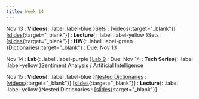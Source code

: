 ```yaml
---
title: Week 14
---
```


Nov 13
: **Videos**{: .label .label-blue }[Sets](https://edstem.org/us/courses/41289/lessons/71310)
  : \[[videos](https://www.youtube.com/playlist?list=PLWGqLlpet_GSZb8tV2DlRWqT7_ntcsBDp){:target="_blank"}\] \[[slides](https://docs.google.com/presentation/d/1Jo9gihNBcD4hvcLnPbjJ7hp-N-vbWMou54tTirwJXVM){:target="_blank"}\]
: **Lecture**{: .label .label-yellow }Sets
  : \[[slides](https://docs.google.com/presentation/d/1FQep0vbCsnb447owbrnC2u518uOXBnRMVxa7NPAKSIE){:target="_blank"}\]
: **HW**{: .label .label-green }[Dictionaries](){:target="_blank"}
  : Due: Nov 13

Nov 14
: **Lab**{: .label .label-purple }[Lab 9]()
  : Due: Nov 14
: **Tech Series**{: .label .label-yellow }Sentiment Analysis / Artificial Intelligence

Nov 15
: **Videos**{: .label .label-blue }[Nested Dictionaries]()
  : \[[videos](){:target="_blank"}\] \[[slides](){:target="_blank"}\]
: **Lecture**{: .label .label-yellow }Nested Dictionaries
  : \[[slides](){:target="_blank"}\]
